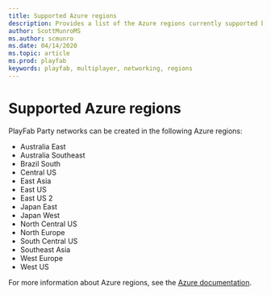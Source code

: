 ```yaml
---
title: Supported Azure regions
description: Provides a list of the Azure regions currently supported by PlayFab Party
author: ScottMunroMS
ms.author: scmunro
ms.date: 04/14/2020
ms.topic: article
ms.prod: playfab
keywords: playfab, multiplayer, networking, regions
---
```


# Supported Azure regions

PlayFab Party networks can be created in the following Azure regions:

- Australia East
- Australia Southeast
- Brazil South
- Central US
- East Asia
- East US
- East US 2
- Japan East
- Japan West
- North Central US
- North Europe
- South Central US
- Southeast Asia
- West Europe
- West US

For more information about Azure regions, see the [Azure documentation](https://azure.microsoft.com/global-infrastructure/regions/).
